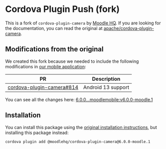 # Cordova Plugin Push (fork)

This is a fork of `cordova-plugin-camera` by [Moodle HQ](https://moodle.com/). If you are looking for the documentation, you can read the original at [apache/cordova-plugin-camera](https://github.com/apache/cordova-plugin-camera).

## Modifications from the original

We created this fork because we needed to include the following modifications in [our mobile application](https://github.com/moodlehq/moodleapp):

| PR | Description |
| -- | ----------- |
| [cordova-plugin-camera#814](https://github.com/apache/cordova-plugin-camera/pull/814) | Android 13 support |

You can see all the changes here: [6.0.0...moodlemobile:v6.0.0-moodle.1](https://github.com/apache/cordova-plugin-camera/compare/6.0.0...moodlemobile:v6.0.0-moodle.1)

## Installation

You can install this package using the [original installation instructions](https://github.com/apache/cordova-plugin-camera#installation), but installing this package instead:

```sh
cordova plugin add @moodlehq/cordova-plugin-camera@6.0.0-moodle.1
```
